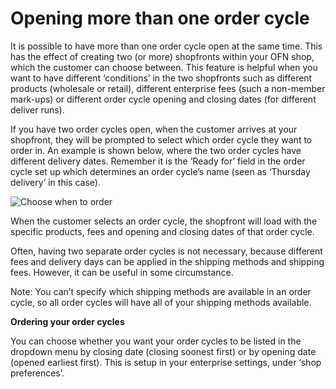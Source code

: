 # Opening more than one order cycle

It is possible to have more than one order cycle open at the same time. This has the effect of creating two \(or more\) shopfronts within your OFN shop, which the customer can choose between. This feature is helpful when you want to have different ‘conditions’ in the two shopfronts such as different products \(wholesale or retail\), different enterprise fees \(such a non-member mark-ups\) or different order cycle opening and closing dates \(for different deliver runs\).

If you have two order cycles open, when the customer arrives at your shopfront, they will be prompted to select which order cycle they want to order in. An example is shown below, where the two order cycles have different delivery dates. Remember it is the ‘Ready for’ field in the order cycle set up which determines an order cycle’s name \(seen as ‘Thursday delivery’ in this case\).

![Choose when to order](https://openfoodnetwork.org/wp-content/uploads/2015/10/Choose-when-to-order.png)

When the customer selects an order cycle, the shopfront will load with the specific products, fees and opening and closing dates of that order cycle.

Often, having two separate order cycles is not necessary, because different fees and delivery days can be applied in the shipping methods and shipping fees. However, it can be useful in some circumstance.

Note: You can’t specify which shipping methods are available in an order cycle, so all order cycles will have all of your shipping methods available.

**Ordering your order cycles**

You can choose whether you want your order cycles to be listed in the dropdown menu by closing date \(closing soonest first\) or by opening date \(opened earliest first\). This is setup in your enterprise settings, under ‘shop preferences’.

